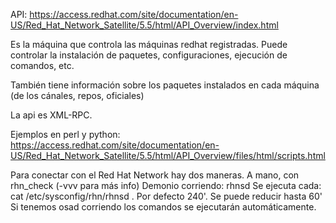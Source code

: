 API: https://access.redhat.com/site/documentation/en-US/Red_Hat_Network_Satellite/5.5/html/API_Overview/index.html

Es la máquina que controla las máquinas redhat registradas.
Puede controlar la instalación de paquetes, configuraciones, ejecución de comandos, etc.

También tiene información sobre los paquetes instalados en cada máquina (de los cánales, repos, oficiales)

La api es XML-RPC.

Ejemplos en perl y python:
https://access.redhat.com/site/documentation/en-US/Red_Hat_Network_Satellite/5.5/html/API_Overview/files/html/scripts.html


Para conectar con el Red Hat Network hay dos maneras.
A mano, con rhn_check (-vvv para más info)
Demonio corriendo: rhnsd
  Se ejecuta cada: cat /etc/sysconfig/rhn/rhnsd . Por defecto 240'. Se puede reducir hasta 60'
Si tenemos osad corriendo los comandos se ejecutarán automáticamente.
